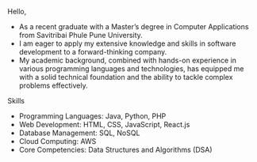 Hello, 

- As a recent graduate with a Master’s degree in Computer Applications from Savitribai Phule Pune University.
- I am eager to apply my extensive knowledge and skills in software development to a forward-thinking company. 
- My academic background, combined with hands-on experience in various programming languages and technologies, has equipped me with a solid technical foundation and the ability to tackle complex problems effectively.

Skills
- Programming Languages: Java, Python, PHP
- Web Development: HTML, CSS, JavaScript, React.js
- Database Management: SQL, NoSQL
- Cloud Computing: AWS
- Core Competencies: Data Structures and Algorithms (DSA)


